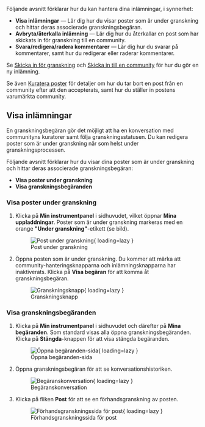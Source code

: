 Följande avsnitt förklarar hur du kan hantera dina inlämningar, i synnerhet:

- **Visa inlämningar** — Lär dig hur du visar poster som är under granskning och hittar deras associerade granskningsbegäran.
- **Avbryta/återkalla inlämning** — Lär dig hur du återkallar en post som har skickats in för granskning till en community.
- **Svara/redigera/radera kommentarer** — Lär dig hur du svarar på kommentarer, samt hur du redigerar eller raderar kommentarer.

Se [Skicka in för granskning](#) och [Skicka in till en community](#) för hur du gör en ny inlämning.

Se även [Kuratera poster](#) för detaljer om hur du tar bort en post från en community efter att den accepterats, samt hur du ställer in postens varumärkta community.

## Visa inlämningar

En granskningsbegäran gör det möjligt att ha en konversation med communityns kuratorer samt följa granskningsstatusen. Du kan redigera poster som är under granskning när som helst under granskningsprocessen.

Följande avsnitt förklarar hur du visar dina poster som är under granskning och hittar deras associerade granskningsbegäran:

- **Visa poster under granskning**
- **Visa granskningsbegäranden**

### Visa poster under granskning

1. Klicka på **Min instrumentpanel** i sidhuvudet, vilket öppnar **Mina uppladdningar**. Poster som är under granskning markeras med en orange **"Under granskning"**-etikett (se bild).
        <figure markdown="span">
        ![Post under granskning](assets/images/share_inreview_records.jpg){ loading=lazy }
        <figcaption>Post under granskning</figcaption>
        </figure>

2. Öppna posten som är under granskning. Du kommer att märka att community-hanteringsknapparna och inlämningsknapparna har inaktiverats. Klicka på **Visa begäran** för att komma åt granskningsbegäran.
        <figure markdown="span">
        ![Granskningsknapp](assets/images/share_review_button.jpg){ loading=lazy }
        <figcaption>Granskningsknapp</figcaption>
        </figure>

### Visa granskningsbegäranden

1. Klicka på **Min instrumentpanel** i sidhuvudet och därefter på **Mina begäranden**. Som standard visas alla öppna granskningsbegäranden. Klicka på **Stängda**-knappen för att visa stängda begäranden.
        <figure markdown="span">
        ![Öppna begäranden-sida](assets/images/share_open_requests_page.jpg){ loading=lazy }
        <figcaption>Öppna begäranden-sida</figcaption>
        </figure>
2. Öppna granskningsbegäran för att se konversationshistoriken.
        <figure markdown="span">
        ![Begäranskonversation](assets/images/share_request_conversation.jpg){ loading=lazy }
        <figcaption>Begäranskonversation</figcaption>
        </figure>
3. Klicka på fliken **Post** för att se en förhandsgranskning av posten.
        <figure markdown="span">
        ![Förhandsgranskningssida för post](assets/images/share_preview_page.jpg){ loading=lazy }
        <figcaption>Förhandsgranskningssida för post</figcaption>
        </figure>
